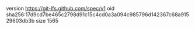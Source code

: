 version https://git-lfs.github.com/spec/v1
oid sha256:17d9cd7be465c2798d91c15c4cd0a3a094c985796d142367c68a91529603db3b
size 1565
